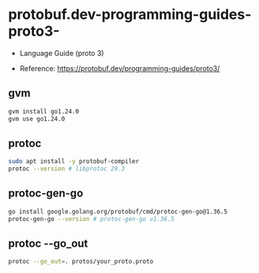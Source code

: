 # protobuf.dev-programming-guides-proto3-

- Language Guide (proto 3)

- Reference: https://protobuf.dev/programming-guides/proto3/

## gvm

```sh
gvm install go1.24.0
gvm use go1.24.0
```

## protoc

```sh
sudo apt install -y protobuf-compiler
protoc --version # libprotoc 29.3
```

## protoc-gen-go

```sh
go install google.golang.org/protobuf/cmd/protoc-gen-go@1.36.5
protoc-gen-go --version # protoc-gen-go v1.36.5
```

## protoc --go_out

```sh
protoc --go_out=. protos/your_proto.proto
```


